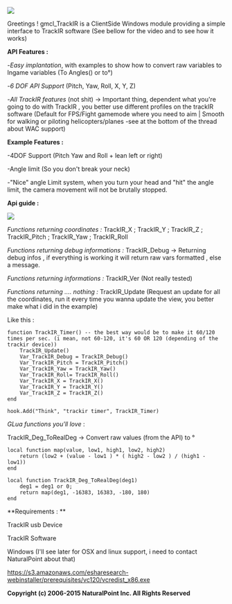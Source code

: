 ![](http://puu.sh/dTvQb/1c1e78fd52.png)

Greetings ! gmcl_TrackIR is a ClientSide Windows module providing a simple interface to TrackIR software
(See bellow for the video and to see how it works)

**API Features :**

-*Easy implantation*, with examples to show how to convert raw variables to Ingame variables (To Angles() or to°)

-*6 DOF API Support* (Pitch, Yaw, Roll, X, Y, Z)

-*All TrackIR features* (not shit) -> Important thing, dependent what you're going to do with TrackIR , you better use different profiles on the trackIR software (Default for FPS/Fight gamemode where you need to aim | Smooth for walking or piloting helicopters/planes -see at the bottom of the thread about WAC support)

**Example Features :**

-4DOF Support (Pitch Yaw and Roll + lean left or right)

-Angle limit (So you don't break your neck)

-"Nice" angle Limit system, when you turn your head and "hit" the angle limit, the camera movement will not be brutally stopped.


**Api guide :**

![](http://puu.sh/gvJ2u/5004204308.png)



*Functions returning coordinates :*
TrackIR_X ; TrackIR_Y ; TrackIR_Z ; TrackIR_Pitch ; TrackIR_Yaw ; TrackIR_Roll

*Functions returning debug informations :*
TrackIR_Debug -> Returning debug infos , if everything is working it will return raw vars formatted , else a message.

*Functions returning informations :*
TrackIR_Ver (Not really tested)

*Functions returning .... nothing :*
TrackIR_Update (Request an update for all the coordinates, run it every time you wanna update the view, you better make what i did in the example)

Like this : 


	function TrackIR_Timer() -- the best way would be to make it 60/120 times per sec. (i mean, not 60-120, it's 60 OR 120 (depending of the trackir device))
		TrackIR_Update()
		Var_TrackIR_Debug = TrackIR_Debug()
		Var_TrackIR_Pitch = TrackIR_Pitch()
		Var_TrackIR_Yaw	= TrackIR_Yaw()
		Var_TrackIR_Roll= TrackIR_Roll()
		Var_TrackIR_X = TrackIR_X()
		Var_TrackIR_Y = TrackIR_Y()
		Var_TrackIR_Z = TrackIR_Z()
	end

	hook.Add("Think", "trackir timer", TrackIR_Timer)



*GLua functions you'll love* : 

TrackIR_Deg_ToRealDeg -> Convert raw values (from the API) to °

	local function map(value, low1, high1, low2, high2)
		return (low2 + (value - low1 ) * ( high2 - low2 ) / (high1 - low1))
	end

	local function TrackIR_Deg_ToRealDeg(deg1)
		deg1 = deg1 or 0;
		return map(deg1, -16383, 16383, -180, 180)
	end



**Requirements : **


TrackIR usb Device

TrackIR Software

Windows (I'll see later for OSX and linux support, i need to contact NaturalPoint about that)

https://s3.amazonaws.com/esharesearch-webinstaller/prerequisites/vc120/vcredist_x86.exe


**Copyright (c) 2006-2015 NaturalPoint Inc. All Rights Reserved**




